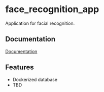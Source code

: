 # face_recognition_app

Application for facial recognition. 

## Documentation

[Documentation](https://docs.trychroma.com/)

## Features

- Dockerized database
- TBD
